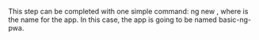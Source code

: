 This step can be completed with one simple command: ng new <name>, where <names> is the name for the app. In this case, the app is going to be named basic-ng-pwa.

